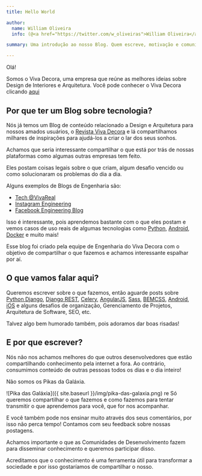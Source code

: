 ```yaml
---
title: Hello World

author:
  name: William Oliveira
  info: (@<a href="https://twitter.com/w_oliveiras">William Oliveira</a>, <a href="https://woliveiras.com.br">site</a>)

summary: Uma introdução ao nosso Blog. Quem escreve, motivação e comunidades

---
```


Olá!

Somos o Viva Decora, uma empresa que reúne as melhores ideias sobre Design de Interiores e Arquitetura. Você pode conhecer o Viva Decora clicando <a href="https://www.vivadecora.com.br/sobre-nos" title="Sobre o Viva Decora" target="_blank">aqui</a>

## Por que ter um Blog sobre tecnologia?

Nós já temos um Blog de conteúdo relacionado a Design e Arquitetura para nossos amados usuários, o <a href="https:www.//vivadecora.com.br/revista" target="_blank">Revista Viva Decora</a> e lá compartilhamos milhares de inspirações para ajudá-los a criar o lar dos seus sonhos.

Achamos que seria interessante compartilhar o que está por trás de nossas plataformas como  algumas outras empresas tem feito.

Eles postam coisas legais sobre o que criam, algum desafio vencido ou como solucionaram os problemas do dia a dia.

Alguns exemplos de Blogs de Engenharia são:

- <a href="https://tech.vivareal.com.br/" title="Blog do VivaReal" target="_blank">Tech @VivaReal</a>
- <a href="https://engineering.instagram.com/" title="Instagram Engineering" target="_blank">Instagram Engineering</a>
- <a href="https://code.facebook.com/posts/" title="Facebook Engineering Blog" target="_blank">Facebook Engineering Blog</a>

Isso é interessante, pois aprendemos bastante com o que eles postam e vemos casos de uso reais de algumas tecnologias como <a href="https://engineering.instagram.com/web-service-efficiency-at-instagram-with-python-4976d078e366" target="_blank">Python</a>, <a href="https://code.facebook.com/posts/857070764436276/memory-optimization-for-feeds-on-android/" target="_blank">Android</a>, <a href="https://tech.vivareal.com.br/makefile-docker-93a28cd2aa92" target="_blank">Docker</a> e muito mais!

Esse blog foi criado pela equipe de Engenharia do Viva Decora com o objetivo de compartilhar o que fazemos e achamos interessante espalhar por aí.

## O que vamos falar aqui?

Queremos escrever sobre o que fazemos, então aguarde posts sobre <a href="https://www.djangoproject.com/" target="_blank">Python Django</a>, <a href="http://www.django-rest-framework.org/" target="_blank">Django REST</a>,  <a href="http://www.celeryproject.org/" target="_blank">Celery</a>, <a href="https://angularjs.org/" target="_blank">AngularJS</a>, <a href="http://sass-lang.com/" target="_blank">Sass</a>, <a href="http://getbem.com/introduction/" target="_blank">BEMCSS</a>, <a href="https://developer.android.com/index.html" target="_blank">Android</a>, <a href="https://developer.apple.com/ios/" target="_blank">iOS</a> e alguns desafios de organização, Gerenciamento de Projetos, Arquitetura de Software, SEO, etc.

Talvez algo bem humorado também, pois adoramos dar boas risadas!

## E por que escrever?

Nós não nos achamos melhores do que outros desenvolvedores que estão compartilhando conhecimento pela internet a fora. Ao contrário, consumimos conteúdo de outras pessoas todos os dias e o dia inteiro!

Não somos os Pikas da Galáxia.

![Pika das Galáxia]({{ site.baseurl }}/img/pika-das-galaxia.png)
re
Só queremos compartilhar o que fazemos e como fazemos para tentar transmitir o que aprendemos para você, que for nos acompanhar.

E você também pode nos ensinar muito através dos seus comentários, por isso não perca tempo! Contamos com seu feedback sobre nossas postagens.

Achamos importante o que as Comunidades de Desenvolvimento fazem para disseminar conhecimento e queremos participar disso.

Acreditamos que o conhecimento é uma ferramenta útil para transformar a sociedade e por isso gostaríamos de compartilhar o nosso.
